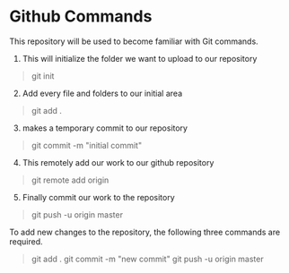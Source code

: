 Github Commands
=============

This repository will be used to become familiar with Git commands.


1) This will initialize the folder we want to upload to our repository
> git init 

2) Add every file and folders to our initial area
> git add . 

3) makes a temporary commit to our repository
> git commit -m "initial commit"

4) This remotely add our work to our github repository 
> git remote add origin <repository link>

5) Finally commit our work to the repository
> git push -u origin master


To add new changes to the repository, the following three commands are required.

> git add . 
> git commit -m "new commit"
> git push -u origin master
